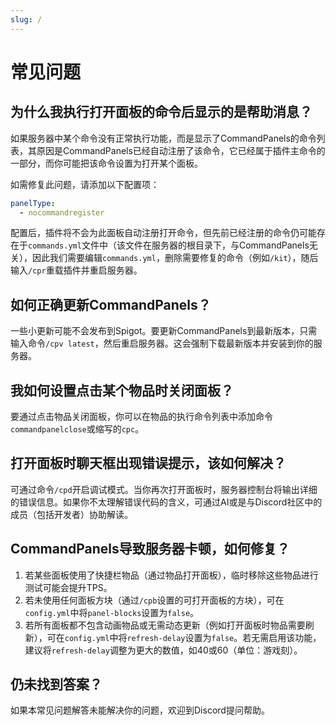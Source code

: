```yaml
---
slug: /
---
```


# 常见问题

## 为什么我执行打开面板的命令后显示的是帮助消息？

如果服务器中某个命令没有正常执行功能，而是显示了CommandPanels的命令列表，其原因是CommandPanels已经自动注册了该命令，它已经属于插件主命令的一部分，而你可能把该命令设置为打开某个面板。

如需修复此问题，请添加以下配置项：

```yaml
panelType:
  - nocommandregister
```

配置后，插件将不会为此面板自动注册打开命令，但先前已经注册的命令仍可能存在于`commands.yml`文件中（该文件在服务器的根目录下，与CommandPanels无关），因此我们需要编辑`commands.yml`，删除需要修复的命令（例如`/kit`），随后输入`/cpr`重载插件并重启服务器。

## 如何正确更新CommandPanels？

一些小更新可能不会发布到Spigot。要更新CommandPanels到最新版本，只需输入命令`/cpv latest`，然后重启服务器。这会强制下载最新版本并安装到你的服务器。

## 我如何设置点击某个物品时关闭面板？

要通过点击物品关闭面板，你可以在物品的执行命令列表中添加命令`commandpanelclose`或缩写的`cpc`。

## 打开面板时聊天框出现错误提示，该如何解决？

可通过命令`/cpd`开启调试模式。当你再次打开面板时，服务器控制台将输出详细的错误信息。如果你不太理解错误代码的含义，可通过AI或是与Discord社区中的成员（包括开发者）协助解读。

## CommandPanels导致服务器卡顿，如何修复？

1. 若某些面板使用了快捷栏物品（通过物品打开面板），临时移除这些物品进行测试可能会提升TPS。
2. 若未使用任何面板方块（通过`/cpb`设置的可打开面板的方块），可在`config.yml`中将`panel-blocks`设置为`false`。
3. 若所有面板都不包含动画物品或无需动态更新（例如打开面板时物品需要刷新），可在`config.yml`中将`refresh-delay`设置为`false`。若无需启用该功能，建议将`refresh-delay`调整为更大的数值，如40或60（单位：游戏刻）。

## 仍未找到答案？

如果本常见问题解答未能解决你的问题，欢迎到Discord提问帮助。